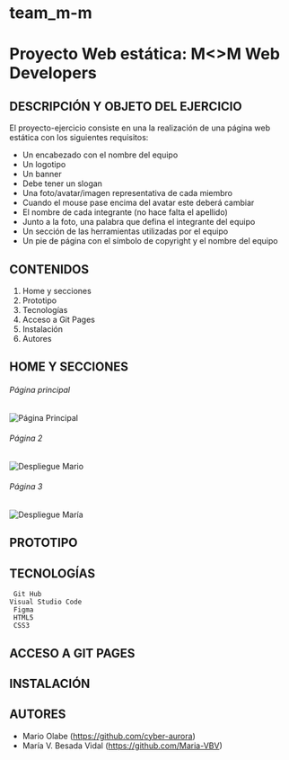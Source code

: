 # team_m-m

# Proyecto Web estática:  M<>M Web Developers



## DESCRIPCIÓN Y OBJETO DEL EJERCICIO

El proyecto-ejercicio consiste en una la realización de una página web estática con los siguientes requisitos:

- Un encabezado con el nombre del equipo
- Un logotipo
- Un banner
- Debe tener un slogan
- Una foto/avatar/imagen representativa de cada miembro
- Cuando el mouse pase encima del avatar este deberá cambiar
- El nombre de cada integrante (no hace falta el apellido)
- Junto a la foto, una palabra que defina el integrante del equipo
- Un sección de las herramientas utilizadas por el equipo
- Un pie de página con el símbolo de copyright y el nombre del equipo


## CONTENIDOS


1. Home y secciones
2. Prototipo
3. Tecnologías
4. Acceso a Git Pages
5. Instalación
6. Autores


## HOME Y SECCIONES

###### Página principal

![Página Principal](/IMAGENES/pag_principal.png "Página Principal")

###### Página 2

![Despliegue Mario](/IMAGENES/hovering_mario.png "Despliegue Mario")

###### Página 3

![Despliegue María](/IMAGENES/hovering_maria.png "Despliegue María")

## PROTOTIPO

## TECNOLOGÍAS
	 Git Hub
	Visual Studio Code
	 Figma
	 HTML5
	 CSS3

## ACCESO A GIT PAGES

## INSTALACIÓN

## AUTORES

- Mario Olabe (https://github.com/cyber-aurora)
- María V. Besada Vidal  (https://github.com/Maria-VBV)
